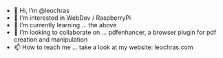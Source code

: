 - 👋 Hi, I’m @leochras
- 👀 I’m interested in WebDev / RaspberryPi 
- 🌱 I’m currently learning ... the above
- 💞️ I’m looking to collaborate on ... pdfenhancer, a browser plugin for pdf creation and manipulation
- 📫 How to reach me ... take a look at my website: leochras.com
